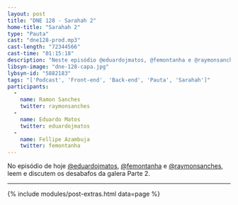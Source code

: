 ```yaml
---
layout: post
title: "DNE 128 - Sarahah 2"
home-title: "Sarahah 2"
type: "Pauta"
cast: "dne128-prod.mp3"
cast-length: "72344566"
cast-time: "01:15:18"
description: "Neste episódio @eduardojmatos, @femontanha e @raymonsanches leem e discutem os desabafos da galera. Parte 2!"
libsyn-image: "dne-128-capa.jpg"
lybsyn-id: "5882183"
tags: "['Podcast', 'Front-end', 'Back-end', 'Pauta', 'Sarahah']"
participants:
  -
    name: Ramon Sanches
    twitter: raymonsanches
  -
    name: Eduardo Matos
    twitter: eduardojmatos
  -
    name: Fellipe Azambuja
    twitter: femontanha
---
```


No episódio de hoje [@eduardojmatos](http://twitter.com/eduardojmatos), [@femontanha](https://twitter.com/femontanha) e [@raymonsanches](https://twitter.com/raymonsanches), leem e discutem os desabafos da galera Parte 2.

---

{% include modules/post-extras.html data=page %}
